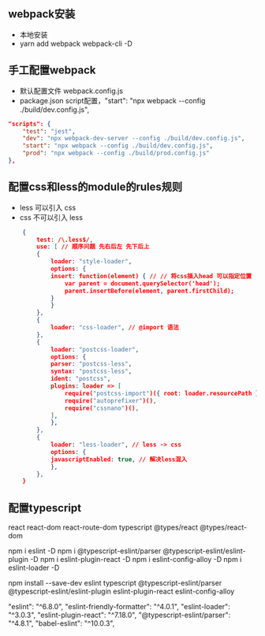 ## webpack安装
- 本地安装 
- yarn add webpack webpack-cli -D

## 手工配置webpack
- 默认配置文件 webpack.config.js
- package.json script配置，"start": "npx webpack --config ./build/dev.config.js",
```json
"scripts": {
    "test": "jest",
    "dev": "npx webpack-dev-server --config ./build/dev.config.js",
    "start": "npx webpack --config ./build/dev.config.js",
    "prod": "npx webpack --config ./build/prod.config.js"
},
```
## 配置css和less的module的rules规则
- less 可以引入 css
- css 不可以引入 less
```json
    {
        test: /\.less$/,
        use: [ // 顺序问题 先右后左 先下后上
        { 
            loader: "style-loader",
            options: {
            insert: function(element) { // // 将css插入head 可以指定位置
                var parent = document.querySelector('head');
                parent.insertBefore(element, parent.firstChild);
            }
            }
        },
        {
            loader: "css-loader", // @import 语法 
        },
        {
            loader: "postcss-loader",
            options: {
            parser: "postcss-less",
            syntax: "postcss-less",
            ident: "postcss",
            plugins: loader => [
                require("postcss-import")({ root: loader.resourcePath }),
                require("autoprefixer")(),
                require("cssnano")(),
            ],
            },
        },
        {
            loader: "less-loader", // less -> css
            options: {
            javascriptEnabled: true, // 解决less混入
            },
        },
    }
```
## 配置typescript
react react-dom react-route-dom typescript @types/react @types/react-dom


npm i eslint -D
npm i @typescript-eslint/parser @typescript-eslint/eslint-plugin -D
npm i eslint-plugin-react -D
npm i eslint-config-alloy -D
npm i eslint-loader -D

npm install --save-dev eslint typescript @typescript-eslint/parser @typescript-eslint/eslint-plugin eslint-plugin-react eslint-config-alloy

"eslint": "^6.8.0",
    "eslint-friendly-formatter": "^4.0.1",
    "eslint-loader": "^3.0.3",
    "eslint-plugin-react": "^7.18.0",
    "@typescript-eslint/parser": "^4.8.1",
     "babel-eslint": "^10.0.3",